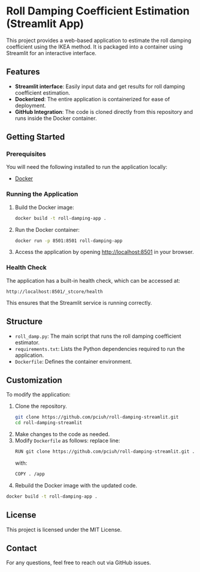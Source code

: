# Roll Damping Coefficient Estimation (Streamlit App)

This project provides a web-based application to estimate the roll damping coefficient using the IKEA method. It is packaged into a container using Streamlit for an interactive interface.

## Features

- **Streamlit interface**: Easily input data and get results for roll damping coefficient estimation.
- **Dockerized**: The entire application is containerized for ease of deployment.
- **GitHub Integration**: The code is cloned directly from this repository and runs inside the Docker container.

## Getting Started

### Prerequisites

You will need the following installed to run the application locally:

- [Docker](https://docs.docker.com/get-docker/)

### Running the Application

1. Build the Docker image:

   ```bash
   docker build -t roll-damping-app .
   ```

2. Run the Docker container:

   ```bash
   docker run -p 8501:8501 roll-damping-app
   ```

3. Access the application by opening [http://localhost:8501](http://localhost:8501) in your browser.

### Health Check

The application has a built-in health check, which can be accessed at:

```
http://localhost:8501/_stcore/health
```

This ensures that the Streamlit service is running correctly.

## Structure

- `roll_damp.py`: The main script that runs the roll damping coefficient estimator.
- `requirements.txt`: Lists the Python dependencies required to run the application.
- `Dockerfile`: Defines the container environment.

## Customization

To modify the application:

1. Clone the repository.
   ```bash
   git clone https://github.com/pciuh/roll-damping-streamlit.git
   cd roll-damping-streamlit
   ```
2. Make changes to the code as needed.
3. Modify `Dockerfile` as follows:
replace line:
    ```bash
    RUN git clone https://github.com/pciuh/roll-damping-streamlit.git .
    ```
    with:
    ```bash
    COPY . /app
    ```
3. Rebuild the Docker image with the updated code.

```bash
docker build -t roll-damping-app .
```

## License

This project is licensed under the MIT License.

## Contact

For any questions, feel free to reach out via GitHub issues.
